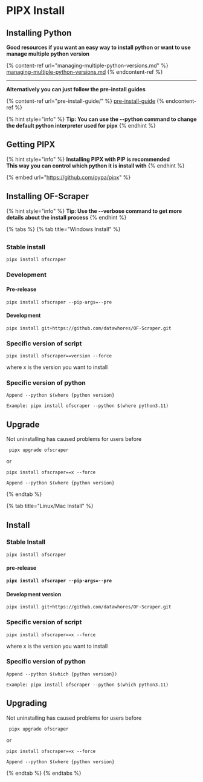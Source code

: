 # PIPX Install

## Installing Python

**Good resources if you want an easy way to install python or want to use manage multiple python version**

{% content-ref url="managing-multiple-python-versions.md" %}
[managing-multiple-python-versions.md](managing-multiple-python-versions.md)
{% endcontent-ref %}

***

**Alternatively you can just follow the pre-install guides**

{% content-ref url="pre-install-guide/" %}
[pre-install-guide](pre-install-guide/)
{% endcontent-ref %}

{% hint style="info" %}
**Tip: You can use the --python command to change the default python interpreter used for pipx**
{% endhint %}

## Getting PIPX

{% hint style="info" %}
**Installing PIPX with PIP is recommended** \
**This way you can control which python it is install with**
{% endhint %}

{% embed url="https://github.com/pypa/pipx" %}

## Installing OF-Scraper

{% hint style="info" %}
**Tip: Use the --verbose command to get more details about the install process**
{% endhint %}

{% tabs %}
{% tab title="Windows Install" %}
##

##

### **Stable install**

```
pipx install ofscraper
```

### Development

#### Pre-release

```
pipx install ofscraper --pip-args=--pre
```

#### Development

```
pipx install git+https://github.com/datawhores/OF-Scraper.git 
```

### Specific version of script

```
pipx install ofscraper==version --force
```

where x is the version you want to install

### Specific version of python

```
Append --python $(where {python version}
```

```
Example: pipx install ofscraper --python $(where python3.11)
```

## Upgrade

Not uninstalling has caused problems for users before

```
 pipx upgrade ofscraper
```

or

```
pipx install ofscraper==x --force
```

```
Append --python $(where {python version}
```
{% endtab %}

{% tab title="Linux/Mac Install" %}
## **Install**

### **Stable Install**

```
pipx install ofscraper
```

#### pre-release

<pre><code><strong>pipx install ofscraper --pip-args=--pre
</strong></code></pre>

#### Development version

```
pipx install git+https://github.com/datawhores/OF-Scraper.git 
```

### Specific version of script

```
pipx install ofscraper==x --force
```

where x is the version you want to install

### Specific version of python

```
Append --python $(which {python version})
```

```
Example: pipx install ofscraper --python $(which python3.11)
```

## Upgrading

Not uninstalling has caused problems for users before

```
 pipx upgrade ofscraper
```

or

```
pipx install ofscraper==x --force
```

```
Append --python $(where {python version}
```
{% endtab %}
{% endtabs %}

###
